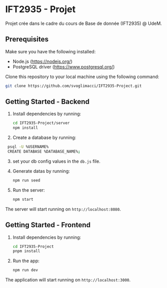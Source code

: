 # IFT2935 - Projet

Projet crée dans le cadre du cours de Base de donnée (IFT2935) @ UdeM.

## Prerequisites

Make sure you have the following installed:

- Node.js (https://nodejs.org/)
- PostgreSQL driver (https://www.postgresql.org/)

Clone this repository to your local machine using the following command:

```bash
git clone https://github.com/svoglimacci/IFT2935-Project.git
```

## Getting Started - Backend

1. Install dependencies by running:

   ```bash
   cd IFT2935-Project/server
   npm install
   ```

2. Create a database by running:

```bash
 psql -U %USERNAME%
 CREATE DATABASE %DATABASE_NAME%;
```

3. set your db config values in the `db.js` file.

4. Generate datas by running:

   ```bash
   npm run seed
   ```

5. Run the server:

   ```bash
   npm start
   ```

The server will start running on `http://localhost:8080`.

## Getting Started - Frontend

1. Install dependencies by running:

   ```bash
   cd IFT2935-Project
   pnpm install
   ```

2. Run the app:

   ```bash
   npm run dev
   ```

The application will start running on `http://localhost:3000`.
